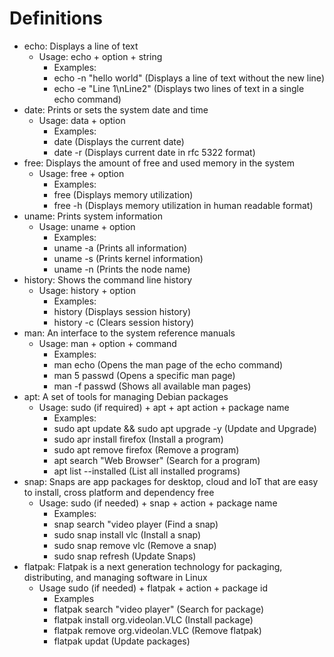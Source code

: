 # Definitions
* echo: Displays a line of text
  * Usage: echo + option + string
    * Examples:
    * echo -n "hello world" (Displays a line of text without the new line)
    * echo -e "Line 1\nLine2" (Displays two lines of text in a single echo command)
* date: Prints or sets the system date and time
  * Usage: data + option
    * Examples:
    * date (Displays the current date)
    * date -r (Displays current date in rfc 5322 format)
* free: Displays the amount of free and used memory in the system
  * Usage: free + option
    * Examples:
    * free (Displays memory utilization)
    * free -h (Displays memory utilization in human readable format)
* uname: Prints system information
  * Usage: uname + option
    * Examples:
    * uname -a (Prints all information)
    * uname -s (Prints kernel information)
    * uname -n (Prints the node name)
* history: Shows the command line history
  * Usage: history + option
    * Examples:
    * history (Displays session history)
    * history -c (Clears session history)
* man: An interface to the system reference manuals
  * Usage: man + option + command
    * Examples:
    * man echo (Opens the man page of the echo command)
    * man 5 passwd (Opens a specific man page)
    * man -f passwd (Shows all available man pages)
* apt: A set of tools for managing Debian packages
  * Usage: sudo (if required) + apt + apt action + package name
    * Examples:
    * sudo apt update && sudo apt upgrade -y (Update and Upgrade)
    * sudo apr install firefox (Install a program)
    * sudo apt remove firefox (Remove a program)
    * apt search "Web Browser" (Search for a program)
    * apt list --installed (List all installed programs)
* snap: Snaps are app packages for desktop, cloud and IoT that are easy to install, cross platform and dependency free
  * Usage: sudo (if needed) + snap + action + package name
    * Examples:
    * snap search "video player (Find a snap)
    * sudo snap install vlc (Install a snap)
    * sudo snap remove vlc (Remove a snap)
    * sudo snap refresh (Update Snaps)
* flatpak: Flatpak is a next generation technology for packaging, distributing, and managing software in Linux
  * Usage
sudo (if needed) + flatpak + action + package id
    * Examples
    * flatpak search "video player" (Search for package)
    * flatpak install org.videolan.VLC (Install package)
    * flatpak remove org.videolan.VLC (Remove flatpak)
    * flatpak updat (Update packages)